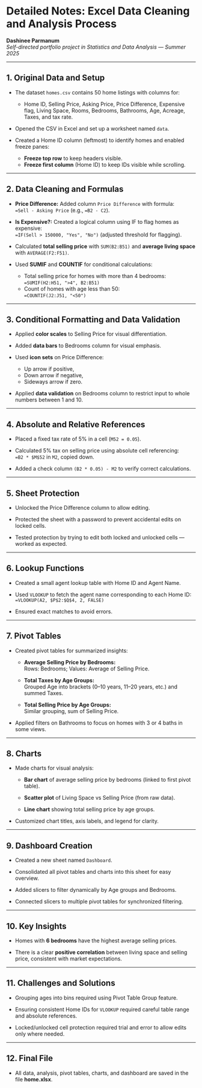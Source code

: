 # Detailed Notes: Excel Data Cleaning and Analysis Process

**Dashinee Parmanum**  
*Self-directed portfolio project in Statistics and Data Analysis — Summer 2025*

---

## 1. Original Data and Setup

- The dataset `homes.csv` contains 50 home listings with columns for:
  - Home ID, Selling Price, Asking Price, Price Difference, Expensive flag, Living Space, Rooms, Bedrooms, Bathrooms, Age, Acreage, Taxes, and tax rate.

- Opened the CSV in Excel and set up a worksheet named `data`.

- Created a Home ID column (leftmost) to identify homes and enabled freeze panes:
  - **Freeze top row** to keep headers visible.
  - **Freeze first column** (Home ID) to keep IDs visible while scrolling.

---

## 2. Data Cleaning and Formulas

- **Price Difference:** Added column `Price Difference` with formula:  
  `=Sell - Asking Price` (e.g., `=B2 - C2`).

- **Is Expensive?:** Created a logical column using IF to flag homes as expensive:  
  `=IF(Sell > 150000, "Yes", "No")` (adjusted threshold for flagging).

- Calculated **total selling price** with `SUM(B2:B51)` and **average living space** with `AVERAGE(F2:F51)`.

- Used **SUMIF** and **COUNTIF** for conditional calculations:
  - Total selling price for homes with more than 4 bedrooms:  
    `=SUMIF(H2:H51, ">4", B2:B51)`
  - Count of homes with age less than 50:  
    `=COUNTIF(J2:J51, "<50")`

---

## 3. Conditional Formatting and Data Validation

- Applied **color scales** to Selling Price for visual differentiation.

- Added **data bars** to Bedrooms column for visual emphasis.

- Used **icon sets** on Price Difference:
  - Up arrow if positive,
  - Down arrow if negative,
  - Sideways arrow if zero.

- Applied **data validation** on Bedrooms column to restrict input to whole numbers between 1 and 10.

---

## 4. Absolute and Relative References

- Placed a fixed tax rate of 5% in a cell (`M52 = 0.05`).

- Calculated 5% tax on selling price using absolute cell referencing:  
  `=B2 * $M$52` in `M2`, copied down.

- Added a check column `(B2 * 0.05) - M2` to verify correct calculations.

---

## 5. Sheet Protection

- Unlocked the Price Difference column to allow editing.

- Protected the sheet with a password to prevent accidental edits on locked cells.

- Tested protection by trying to edit both locked and unlocked cells — worked as expected.

---

## 6. Lookup Functions

- Created a small agent lookup table with Home ID and Agent Name.

- Used `VLOOKUP` to fetch the agent name corresponding to each Home ID:  
  `=VLOOKUP(A2, $P$2:$Q$4, 2, FALSE)`

- Ensured exact matches to avoid errors.

---

## 7. Pivot Tables

- Created pivot tables for summarized insights:

  - **Average Selling Price by Bedrooms:**  
    Rows: Bedrooms; Values: Average of Selling Price.

  - **Total Taxes by Age Groups:**  
    Grouped Age into brackets (0–10 years, 11–20 years, etc.) and summed Taxes.

  - **Total Selling Price by Age Groups:**  
    Similar grouping, sum of Selling Price.

- Applied filters on Bathrooms to focus on homes with 3 or 4 baths in some views.

---

## 8. Charts

- Made charts for visual analysis:

  - **Bar chart** of average selling price by bedrooms (linked to first pivot table).

  - **Scatter plot** of Living Space vs Selling Price (from raw data).

  - **Line chart** showing total selling price by age groups.

- Customized chart titles, axis labels, and legend for clarity.

---

## 9. Dashboard Creation

- Created a new sheet named `Dashboard`.

- Consolidated all pivot tables and charts into this sheet for easy overview.

- Added slicers to filter dynamically by Age groups and Bedrooms.

- Connected slicers to multiple pivot tables for synchronized filtering.

---

## 10. Key Insights

- Homes with **6 bedrooms** have the highest average selling prices.

- There is a clear **positive correlation** between living space and selling price, consistent with market expectations.

---

## 11. Challenges and Solutions

- Grouping ages into bins required using Pivot Table Group feature.

- Ensuring consistent Home IDs for `VLOOKUP` required careful table range and absolute references.

- Locked/unlocked cell protection required trial and error to allow edits only where needed.

---

## 12. Final File

- All data, analysis, pivot tables, charts, and dashboard are saved in the file **home.xlsx**.
